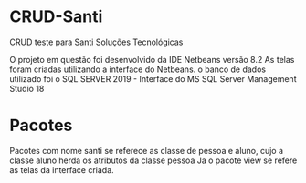 # CRUD-Santi
 CRUD teste para Santi Soluções Tecnológicas

 O projeto em questão foi desenvolvido da IDE Netbeans versão 8.2
 As telas foram criadas utilizando a interface do Netbeans.
 o banco de dados utilizado foi o SQL SERVER 2019 - Interface do  MS SQL Server Management Studio 18


 # Pacotes
Pacotes com nome santi se referece as classe de pessoa e aluno, cujo a classe aluno herda os atributos da classe pessoa
Ja o pacote view se refere as telas da interface criada.
